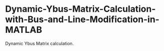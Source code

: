 # Dynamic-Ybus-Matrix-Calculation-with-Bus-and-Line-Modification-in-MATLAB
Dynamic Ybus Matrix calculation.
